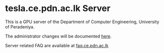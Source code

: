 # tesla.ce.pdn.ac.lk Server

This is a GPU server of the Department of Computer Engineering, University of Peradeniya.

The administrator changes will be documented [here](https://github.com/cepdnaclk/server-documentation-public).

Server related FAQ are available at [faq.ce.pdn.ac.lk](https://faq.ce.pdn.ac.lk/network-n-servers/tesla/)

